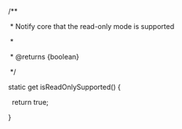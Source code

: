   /**

   * Notify core that the read-only mode is supported

   *

   * @returns {boolean}

   */

  static get isReadOnlySupported() {

    return true;

  }